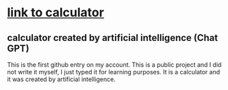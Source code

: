 <h1><a href="https://kamisantoss.github.io/calculator-ChatGPT/">link to calculator</a></h1>
<h2>calculator created by artificial intelligence (Chat GPT)</h2>
<p>This is the first github entry on my account. This is a public project and I did not write it myself, I just typed it for learning purposes. It is a calculator and it was created by artificial intelligence.</p>
